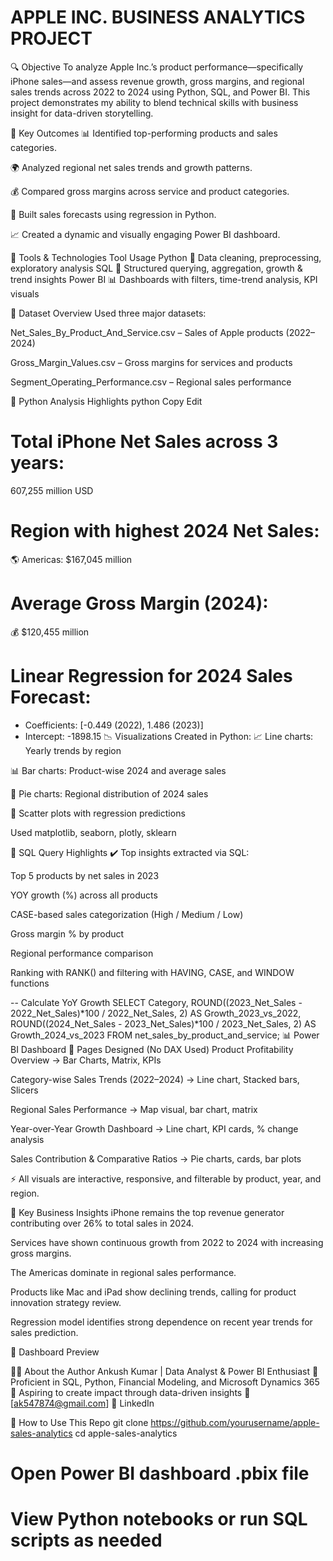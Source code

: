# APPLE INC. BUSINESS ANALYTICS PROJECT

🔍 Objective
To analyze Apple Inc.’s product performance—specifically iPhone sales—and assess revenue growth, gross margins, and regional sales trends across 2022 to 2024 using Python, SQL, and Power BI. This project demonstrates my ability to blend technical skills with business insight for data-driven storytelling.

🚀 Key Outcomes
📊 Identified top-performing products and sales categories.

🌍 Analyzed regional net sales trends and growth patterns.

💰 Compared gross margins across service and product categories.

🧠 Built sales forecasts using regression in Python.

📈 Created a dynamic and visually engaging Power BI dashboard.

🧰 Tools & Technologies
Tool	Usage
Python 🐍	Data cleaning, preprocessing, exploratory analysis
SQL 🧾	Structured querying, aggregation, growth & trend insights
Power BI 📊	Dashboards with filters, time-trend analysis, KPI visuals

📂 Dataset Overview
Used three major datasets:

Net_Sales_By_Product_And_Service.csv – Sales of Apple products (2022–2024)

Gross_Margin_Values.csv – Gross margins for services and products

Segment_Operating_Performance.csv – Regional sales performance

📌 Python Analysis Highlights
python
Copy
Edit
# Total iPhone Net Sales across 3 years:
607,255 million USD

# Region with highest 2024 Net Sales:
🌎 Americas: $167,045 million

# Average Gross Margin (2024):
💰 $120,455 million

# Linear Regression for 2024 Sales Forecast:
- Coefficients: [-0.449 (2022), 1.486 (2023)]
- Intercept: -1898.15
📉 Visualizations Created in Python:
📈 Line charts: Yearly trends by region

📊 Bar charts: Product-wise 2024 and average sales

🧮 Pie charts: Regional distribution of 2024 sales

🧪 Scatter plots with regression predictions

Used matplotlib, seaborn, plotly, sklearn

💾 SQL Query Highlights
✔️ Top insights extracted via SQL:

Top 5 products by net sales in 2023

YOY growth (%) across all products

CASE-based sales categorization (High / Medium / Low)

Gross margin % by product

Regional performance comparison

Ranking with RANK() and filtering with HAVING, CASE, and WINDOW functions


-- Calculate YoY Growth
SELECT Category,
ROUND((2023_Net_Sales - 2022_Net_Sales)*100 / 2022_Net_Sales, 2) AS Growth_2023_vs_2022,
ROUND((2024_Net_Sales - 2023_Net_Sales)*100 / 2023_Net_Sales, 2) AS Growth_2024_vs_2023
FROM net_sales_by_product_and_service;
📊 Power BI Dashboard
📌 Pages Designed (No DAX Used)
Product Profitability Overview
→ Bar Charts, Matrix, KPIs

Category-wise Sales Trends (2022–2024)
→ Line chart, Stacked bars, Slicers

Regional Sales Performance
→ Map visual, bar chart, matrix

Year-over-Year Growth Dashboard
→ Line chart, KPI cards, % change analysis

Sales Contribution & Comparative Ratios
→ Pie charts, cards, bar plots

⚡ All visuals are interactive, responsive, and filterable by product, year, and region.

🌟 Key Business Insights
iPhone remains the top revenue generator contributing over 26% to total sales in 2024.

Services have shown continuous growth from 2022 to 2024 with increasing gross margins.

The Americas dominate in regional sales performance.

Products like Mac and iPad show declining trends, calling for product innovation strategy review.

Regression model identifies strong dependence on recent year trends for sales prediction.

📸 Dashboard Preview

👨‍💻 About the Author
Ankush Kumar | Data Analyst & Power BI Enthusiast
💼 Proficient in SQL, Python, Financial Modeling, and Microsoft Dynamics 365
📍 Aspiring to create impact through data-driven insights
📧 [ak547874@gmail.com]
🔗 LinkedIn

📁 How to Use This Repo
git clone https://github.com/yourusername/apple-sales-analytics
cd apple-sales-analytics
# Open Power BI dashboard .pbix file
# View Python notebooks or run SQL scripts as needed
